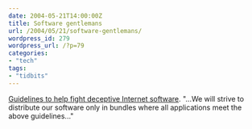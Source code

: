 ```yaml
---
date: 2004-05-21T14:00:00Z
title: Software gentlemans
url: /2004/05/21/software-gentlemans/
wordpress_id: 279
wordpress_url: /?p=79
categories:
- "tech"
tags:
- "tidbits"
---
```


<a title="Software Principles." href="http://www.google.com/corporate/software_principles.html">Guidelines to help fight deceptive Internet software</a>. "...We will strive to distribute our software only in bundles where all applications meet the above guidelines..."
